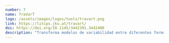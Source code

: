 ```yaml
---
number: 7
name: TraVarT
logo: /assets/images/logos/tools/travart.png
link: https://litcps.jku.at/travart/
doi: https://doi.org/10.1145/3442391.3442400
description: "Transforma modelos de variabilidad entre diferentes formatos."
---
```

